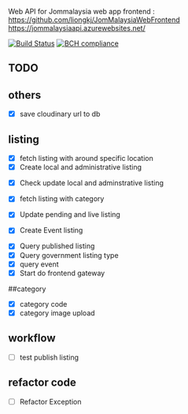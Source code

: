 Web API for Jommalaysia web app frontend : https://github.com/liongkj/JomMalaysiaWebFrontend
https://jommalaysiaapi.azurewebsites.net/

[![Build Status](https://dev.azure.com/busylikedog/biscat/_apis/build/status/jommalaysiaapi%20-%20CI?branchName=master)](https://dev.azure.com/busylikedog/biscat/_build/latest?definitionId=1&branchName=master)
[![BCH compliance](https://bettercodehub.com/edge/badge/liongkj/jommalaysiaportal?branch=master)](https://bettercodehub.com/)

## TODO

## others

- [x] save cloudinary url to db

## listing

- [x] fetch listing with around specific location
- [x] Create local and administrative listing

* [x] Check update local and adminstrative listing
* [x] fetch listing with category
* [x] Update pending and live listing

* [x] Create Event listing

- [x] Query published listing
- [x] Query government listing type
- [x] query event
- [x] Start do frontend gateway

##category

- [x] category code
- [x] category image upload

## workflow

- [ ] test publish listing

## refactor code

- [ ] Refactor Exception
